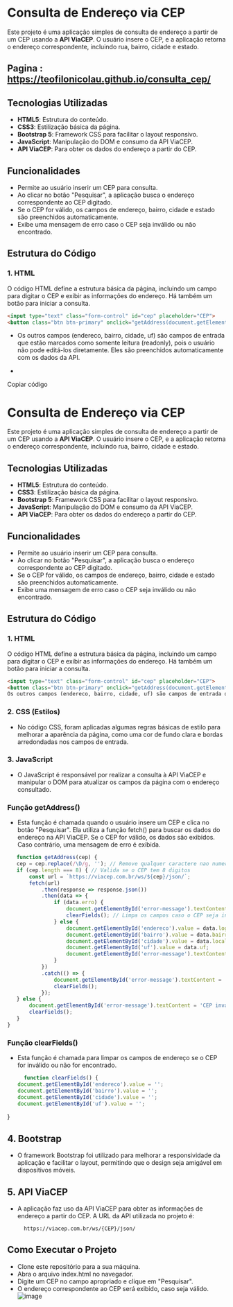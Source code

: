 # Consulta de Endereço via CEP

Este projeto é uma aplicação simples de consulta de endereço a partir de um CEP usando a **API ViaCEP**. O usuário insere o CEP, e a aplicação retorna o endereço correspondente, incluindo rua, bairro, cidade e estado.

## Pagina : https://teofilonicolau.github.io/consulta_cep/

## Tecnologias Utilizadas

- **HTML5**: Estrutura do conteúdo.
- **CSS3**: Estilização básica da página.
- **Bootstrap 5**: Framework CSS para facilitar o layout responsivo.
- **JavaScript**: Manipulação do DOM e consumo da API ViaCEP.
- **API ViaCEP**: Para obter os dados do endereço a partir do CEP.

## Funcionalidades

- Permite ao usuário inserir um CEP para consulta.
- Ao clicar no botão "Pesquisar", a aplicação busca o endereço correspondente ao CEP digitado.
- Se o CEP for válido, os campos de endereço, bairro, cidade e estado são preenchidos automaticamente.
- Exibe uma mensagem de erro caso o CEP seja inválido ou não encontrado.

## Estrutura do Código

### 1. **HTML**
O código HTML define a estrutura básica da página, incluindo um campo para digitar o CEP e exibir as informações do endereço. Há também um botão para iniciar a consulta.

```html
<input type="text" class="form-control" id="cep" placeholder="CEP">
<button class="btn btn-primary" onclick="getAddress(document.getElementById('cep').value)">Pesquisar</button>
```
- Os outros campos (endereco, bairro, cidade, uf) são campos de entrada que estão marcados como somente leitura (readonly), pois o usuário não pode editá-los diretamente. Eles são preenchidos automaticamente com os dados da API.

- 



Copiar código
# Consulta de Endereço via CEP

Este projeto é uma aplicação simples de consulta de endereço a partir de um CEP usando a **API ViaCEP**. O usuário insere o CEP, e a aplicação retorna o endereço correspondente, incluindo rua, bairro, cidade e estado.

## Tecnologias Utilizadas

- **HTML5**: Estrutura do conteúdo.
- **CSS3**: Estilização básica da página.
- **Bootstrap 5**: Framework CSS para facilitar o layout responsivo.
- **JavaScript**: Manipulação do DOM e consumo da API ViaCEP.
- **API ViaCEP**: Para obter os dados do endereço a partir do CEP.

## Funcionalidades

- Permite ao usuário inserir um CEP para consulta.
- Ao clicar no botão "Pesquisar", a aplicação busca o endereço correspondente ao CEP digitado.
- Se o CEP for válido, os campos de endereço, bairro, cidade e estado são preenchidos automaticamente.
- Exibe uma mensagem de erro caso o CEP seja inválido ou não encontrado.

## Estrutura do Código

### 1. **HTML**
O código HTML define a estrutura básica da página, incluindo um campo para digitar o CEP e exibir as informações do endereço. Há também um botão para iniciar a consulta.

```html
<input type="text" class="form-control" id="cep" placeholder="CEP">
<button class="btn btn-primary" onclick="getAddress(document.getElementById('cep').value)">Pesquisar</button>
Os outros campos (endereco, bairro, cidade, uf) são campos de entrada que estão marcados como somente leitura (readonly), pois o usuário não pode editá-los diretamente. Eles são preenchidos automaticamente com os dados da API.
  ```
### 2. CSS (Estilos)

 - No código CSS, foram aplicadas algumas regras básicas de estilo para melhorar a aparência da página, como uma cor de fundo clara e bordas arredondadas nos campos de entrada.
   
### 3. JavaScript

- O JavaScript é responsável por realizar a consulta à API ViaCEP e manipular o DOM para atualizar os campos da página com o endereço consultado.

 ### Função getAddress()
   - Esta função é chamada quando o usuário insere um CEP e clica no botão "Pesquisar". Ela utiliza a função fetch() para buscar os dados do endereço na API ViaCEP. Se o CEP for válido, os dados são exibidos. Caso contrário, uma mensagem de erro é exibida.
 ```JavaScript
    function getAddress(cep) {
    cep = cep.replace(/\D/g, ''); // Remove qualquer caractere nao numerico
    if (cep.length === 8) { // Valida se o CEP tem 8 digitos
        const url = `https://viacep.com.br/ws/${cep}/json/`;
        fetch(url)
            .then(response => response.json())
            .then(data => {
                if (data.erro) {
                    document.getElementById('error-message').textContent = 'CEP não encontrado.';
                    clearFields(); // Limpa os campos caso o CEP seja inválido
                } else {
                    document.getElementById('endereco').value = data.logradouro;
                    document.getElementById('bairro').value = data.bairro;
                    document.getElementById('cidade').value = data.localidade;
                    document.getElementById('uf').value = data.uf;
                    document.getElementById('error-message').textContent = '';
                }
            })
            .catch(() => {
                document.getElementById('error-message').textContent = 'Erro ao buscar o CEP.';
                clearFields();
            });
    } else {
        document.getElementById('error-message').textContent = 'CEP inválido.';
        clearFields();
    }
}

 ```

### Função clearFields()
 - Esta função é chamada para limpar os campos de endereço se o CEP for inválido ou não for encontrado.
    ```JavaScript
      function clearFields() {
    document.getElementById('endereco').value = '';
    document.getElementById('bairro').value = '';
    document.getElementById('cidade').value = '';
    document.getElementById('uf').value = '';
}
  

## 4. Bootstrap
- O framework Bootstrap foi utilizado para melhorar a responsividade da aplicação e facilitar o layout, permitindo que o design seja amigável em dispositivos móveis.

## 5. API ViaCEP
- A aplicação faz uso da API ViaCEP para obter as informações de endereço a partir do CEP. A URL da API utilizada no projeto é:

  ```
    https://viacep.com.br/ws/{CEP}/json/
  
 ## Como Executar o Projeto
  - Clone este repositório para a sua máquina.
   - Abra o arquivo index.html no navegador.
   - Digite um CEP no campo apropriado e clique em "Pesquisar".
   - O endereço correspondente ao CEP será exibido, caso seja válido.
     ![image](https://github.com/user-attachments/assets/906d7cd9-0311-42fe-bc41-486d9acf9cf4)


